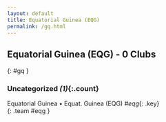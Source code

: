 ```yaml
---
layout: default
title: Equatorial Guinea (EQG)
permalink: /gq.html
---
```



## Equatorial Guinea (EQG) - 0 Clubs
{: #gq }









### Uncategorized _(1)_{:.count}


Equatorial Guinea • Equat. Guinea  (EQG)  _#eqg_{: .key} <br>
{: .team #eqg }


 
